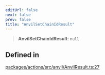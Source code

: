 ```yaml
---
editUrl: false
next: false
prev: false
title: "AnvilSetChainIdResult"
---
```


> **AnvilSetChainIdResult**: `null`

## Defined in

[packages/actions/src/anvil/AnvilResult.ts:27](https://github.com/evmts/tevm-monorepo/blob/main/packages/actions/src/anvil/AnvilResult.ts#L27)

